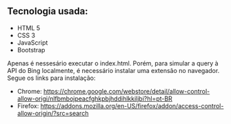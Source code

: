 ## Tecnologia usada:
* HTML 5
* CSS 3
* JavaScript
* Bootstrap

Apenas é nessesário executar o index.html. Porém, para simular a query à API do Bing localmente, é necessário instalar uma extensão no navegador. Segue os links para instalação: 
* Chrome: https://chrome.google.com/webstore/detail/allow-control-allow-origi/nlfbmbojpeacfghkpbjhddihlkkiljbi?hl=pt-BR
* Firefox: https://addons.mozilla.org/en-US/firefox/addon/access-control-allow-origin/?src=search
